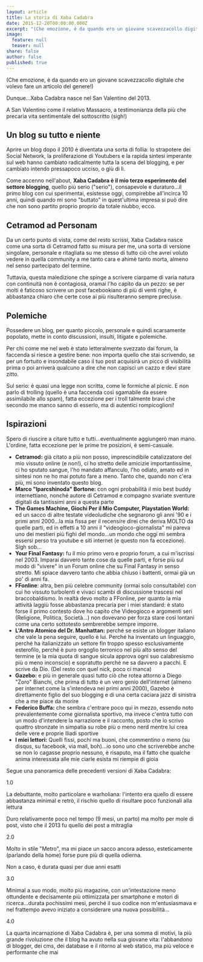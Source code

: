 ```yaml
---
layout: article
title: La storia di Xaba Cadabra
date: 2015-12-20T00:00:00.000Z
excerpt: "(Che emozione, è da quando ero un giovane scavezzacollo digitale che volevo fare un articolo del genere!)"
image: 
  feature: null
  teaser: null
share: false
author: false
published: true
---
```


(Che emozione, è da quando ero un giovane scavezzacollo digitale che volevo fare un articolo del genere!)

Dunque...Xaba Cadabra nasce nel San Valentino del 2013.

A San Valentino come il relativo Massacro, a testimonianza della più che precaria vita sentimentale del sottoscritto (sigh!)

## Un blog su tutto e niente

Aprire un blog dopo il 2010 è diventata una sorta di follia: lo strapotere dei Social Network, la proliferazione di Youtubers e la rapida sintesi imperante sul web hanno cambiato radicalmente tutta la scena del blogging, e per cambiato intendo pressapoco ucciso, o giù di lì.

Come accenno nell'about, **Xaba Cadabra è il mio terzo esperimento del settore blogging**, quello più serio ("serio"), consapevole e duraturo...il primo blog con cui sperimentai, esistesse oggi, compirebbe all'incirca 10 anni, quindi quando mi sono "buttato" in quest'ultima impresa si può dire che non sono partito proprio proprio da totale niubbo, ecco.

## Cetramod ad Personam

Da un certo punto di vista, come del resto scrissi, Xaba Cadabra nasce come una sorta di Cetramod fatto su misura per me, una sorta di versione singolare, personale e ritagliata su me stesso di tutto ciò che avrei voluto vedere in quella community a me tanto cara e ahimè tanto morta, almeno nel senso partecipato del termine.

Tuttavia, questa maledizione che spinge a scrivere ciarpame di varia natura con continuità non è contagiosa, oramai l'ho capito da un pezzo: se per molti è faticoso scrivere un post facebookiano di più di venti righe, è abbastanza chiaro che certe cose ai più risulteranno sempre precluse.

## Polemiche

Possedere un blog, per quanto piccolo, personale e quindi scarsamente popolato, mette in conto discussioni, insulti, litigate e polemiche.

Per chi come me nel web è stato letteralmente svezzato dai forum, la faccenda si riesce a gestire bene: non importa quello che stai scrivendo, se per un fortuito e insondabile caso il tuo post acquisirà un picco di visibilità prima o poi arriverà qualcuno a dire che non capisci un cazzo e devi stare zitto.

Sul serio: è quasi una legge non scritta, come le formiche al picnic. E non parlo di trolling (quello è una faccenda così sgamabile da essere assimilabile allo spam), fatta eccezione per i troll talmente bravi che secondo me manco sanno di esserlo, ma di autentici rompicoglioni!

## Ispirazioni

Spero di riuscire a citare tutto e tutti...eventualmente aggiungerò man mano. 
L'ordine, fatta eccezione per le prime tre posizioni, è semi-casuale.

- **Cetramod:** già citato a più non posso, imprescindibile catalizzatore del mio vissuto online (e non!), ci ho stretto delle amicizie importantissime, ci ho sputato sangue, l'ho mandato affanculo, l'ho odiato, amato ed in sintesi non ne ho mai potuto fare a meno. Tanto che, quando non c'era più, mi sono inventato questo blog.
- **Marco "lparcshinoda" Bortone:** con ogni probabilità il mio best buddy internettiano, nonché autore di Cetramod e compagno svariate sventure digitali da tantissimi anni a questa parte
- **The Games Machine, Giochi Per il Mio Computer, Playstation World:** ed un sacco di altre testate videoludiche che segnarono gli anni '90 e i primi anni 2000...la mia fissa per il recensire direi che deriva MOLTO da quelle parti, ed in effetti a 10 anni il "videogioco-giornalista" mi pareva uno dei mestieri più fighi del mondo...un mondo che oggi mi sembra essersi perso tra youtube e siti internet (e questo non fa eccezione). Sigh sob...
- **Your Final Fantasy:** fu il mio primo vero e proprio forum, a cui m'iscrissi nel 2003. Imparai davvero tante cose da quelle parti, e forse più sul modo di "vivere" in un Forum online che su Final Fantasy in senso stretto. Mi spiace davvero tanto che abbia chiuso i battenti, ormai già un po' di anni fa.
- **FFonline**: altra, ben più celebre community (ormai solo consultabile) con cui ho vissuto turbolenti e vivaci scambi di discussione trascesi nel braccobaldismo. In realtà devo molto a FFonline, per quanto la mia attività laggiù fosse abbastanza precaria per i miei standard: è stato forse il primo contesto dove ho capito che Videogioco e argomenti seri (Religione, Politica, Società...) non dovevano per forza stare così lontani come una certo sottotesto sembrerebbe sempre imporre.
- **L'Antro Atomico del Dr. Manhattan:** perché se esiste un blogger italiano che vale la pena seguire, quello è lui. Perché ha inventato un linguaggio, perché ha italianizzato un settore fin troppo spesso esclusivamente esterofilo, perché è puro orgoglio terronico nel più alto senso del termine (e la mia quota di sangue sicula approva ogni suo calabresismo più o meno inconscio) e sopratutto perché ne sa davvero a pacchi. E scrive da Dio. (Del resto con quel nick, poco ci manca)
- **Gazebo:** e più in generale quasi tutto ciò che rotea attorno a Diego "Zoro" Bianchi, che prima di tutto è un vero genio dell'internet (almeno per internet come la s'intendeva nei primi anni 2000), Gazebo è direttamente figlio del suo blogging e di una certa caciara jazz di sinistra che a me piace da morire
- **Federico Buffa:** che sembra c'entrare poco qui in mezzo, essendo noto prevalentemente come giornalista sportivo, ma invece c'entra tutto con un modo d'intendere la narrazione e il racconto, posto che io scrivo quattro stronzate in simpatia su robe più o meno nerd mentre lui crea delle vere e proprie Iliadi sportive
- **I miei lettori:** Quelli fissi, pochi ma buoni, che commentino o meno (su disqus, su facebook, via mail, boh)...io sono uno che scriverebbe anche se non lo cagasse proprio nessuno, è risaputo, ma il fatto che qualche anima interessata alle mie ciarle esista mi riempie di gioia 

Segue una panoramica delle precedenti versioni di Xaba Cadabra:

1.0

La debuttante, molto particolare e warholiana: l'intento era quello di essere abbastanza minimal e retrò, il rischio quello di risultare poco funzionali alla lettura

Duro relativamente poco nel tempo (9 mesi, un parto) ma molto per mole di post, visto che il 2013 fu quello dei post a mitraglia

2.0 

Molto in stile "Metro", ma mi piace un sacco ancora adesso, esteticamente (parlando della home) forse pure più di quella odierna. 

Non a caso, è durata quasi per due anni esatti

3.0

Minimal a suo modo, molto più magazine, con un'intestazione meno ottundente e decisamente più ottimizzata per smartphone e motori di ricerca...durata pochissimi mesi, perché il suo codice non m'entusiasmava e nel frattempo avevo iniziato a considerare una nuova possibilità...

4.0

La quarta incarnazione di Xaba Cadabra è, per una somma di motivi, la più grande rivoluzione che il blog ha avuto nella sua giovane vita: l'abbandono di blogger, dei cms, dei database e il ritorno al web statico, ma più veloce e performante che mai
